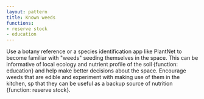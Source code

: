 ```yaml
---
layout: pattern
title: Known weeds
functions:
- reserve stock
- education
---
```

Use a botany reference or a species identification app like PlantNet to become familiar with "weeds" seeding themselves in the space. This can be informative of local ecology and nutrient profile of the soil {function: education} and help make better decisions about the space. Encourage weeds that are edible and experiment with making use of them in the kitchen, sp that they can be useful as a backup source of nutrition {function: reserve stock}.

